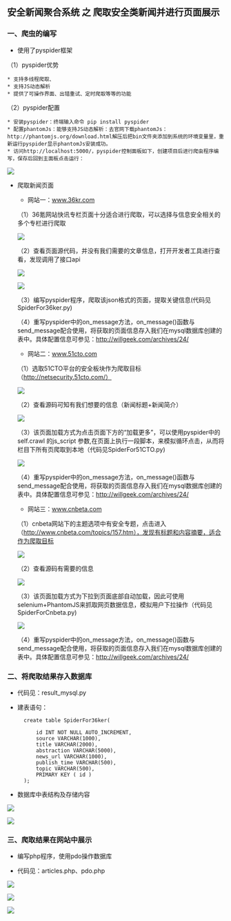 ## 安全新闻聚合系统 之 爬取安全类新闻并进行页面展示

### 一、爬虫的编写

*  使用了pyspider框架

（1）pyspider优势

	* 支持多线程爬取、
	* 支持JS动态解析
	* 提供了可操作界面、出错重试、定时爬取等等的功能
	
（2）pyspider配置

	* 安装pyspider：终端输入命令 pip install pyspider 
	* 配置phantomJs：能够支持JS动态解析：去官网下载phantomJs：http://phantomjs.org/download.html解压后把bin文件夹添加到系统的环境变量里，重新运行pyspider显示phantomJs安装成功。
	* 访问http://localhost:5000/，pyspider控制面板如下，创建项目后进行爬虫程序编写，保存后回到主面板点击运行：

![](https://i.imgur.com/wMFkiC2.jpg)

* 爬取新闻页面
 
	* 网站一：www.36kr.com

	（1）36氪网站快讯专栏页面十分适合进行爬取，可以选择与信息安全相关的多个专栏进行爬取
	
	![](https://i.imgur.com/QcosBlO.jpg)
	
	（2）查看页面源代码，并没有我们需要的文章信息，打开开发者工具进行查看，发现调用了接口api
	
	![](https://i.imgur.com/y3lus6j.jpg)
	
	![](https://i.imgur.com/bWCtZJM.jpg)
	
	（3）编写pyspider程序，爬取该json格式的页面，提取关键信息(代码见SpiderFor36ker.py)
	
	（4）重写pyspider中的on_message方法，on_message()函数与send_message配合使用，将获取的页面信息存入我们在mysql数据库创建的表中。具体配置信息可参见：http://willgeek.com/archives/24/

	
	* 网站二：www.51cto.com
	
	（1）选取51CTO平台的安全板块作为爬取目标（http://netsecurity.51cto.com/）

	![](https://i.imgur.com/L3J2tDL.jpg)

	（2）查看源码可知有我们想要的信息（新闻标题+新闻简介）

	![](https://i.imgur.com/5fnNT97.jpg)

	（3）该页面加载方式为点击页面下方的“加载更多”，可以使用pyspider中的self.crawl 的js_script 参数,在页面上执行一段脚本，来模拟循环点击，从而将栏目下所有页爬取到本地（代码见SpiderFor51CTO.py)
	
	![](https://i.imgur.com/3nmim5D.jpg)

	（4）重写pyspider中的on_message方法，on_message()函数与send_message配合使用，将获取的页面信息存入我们在mysql数据库创建的表中。具体配置信息可参见：http://willgeek.com/archives/24/


	* 网站三：www.cnbeta.com
		
	（1）cnbeta网站下的主题选项中有安全专题，点击进入（http://www.cnbeta.com/topics/157.htm），发现有标题和内容摘要，适合作为爬取目标

	![](https://i.imgur.com/u3n0lSq.jpg)

	（2）查看源码有需要的信息

	![](https://i.imgur.com/4pmzYd8.jpg)

	（3）该页面加载方式为下拉到页面底部自动加载，因此可使用selenium+PhantomJS来抓取网页数据信息，模拟用户下拉操作（代码见SpiderForCnbeta.py)

	![](https://i.imgur.com/qeCmiZf.jpg)

	（4）重写pyspider中的on_message方法，on_message()函数与send_message配合使用，将获取的页面信息存入我们在mysql数据库创建的表中。具体配置信息可参见：http://willgeek.com/archives/24/

	
	
### 二、将爬取结果存入数据库

* 代码见：result_mysql.py

* 建表语句：

		create table SpiderFor36ker(

		  	id INT NOT NULL AUTO_INCREMENT,
			source VARCHAR(1000),
			title VARCHAR(2000),
			abstraction VARCHAR(5000),
			news_url VARCHAR(1000),
			publish_time VARCHAR(500),
			topic VARCHAR(500),
		  	PRIMARY KEY ( id )
		);

* 数据库中表结构及存储内容

![](https://i.imgur.com/YOnQ4Zz.jpg)

![](https://i.imgur.com/tKbBhQj.jpg)

### 三、爬取结果在网站中展示

* 编写php程序，使用pdo操作数据库

* 代码见：articles.php、pdo.php

![](https://i.imgur.com/eQp9EMu.jpg)

![](https://i.imgur.com/NZkWE3G.jpg)

![](https://i.imgur.com/oibMIkL.jpg)



